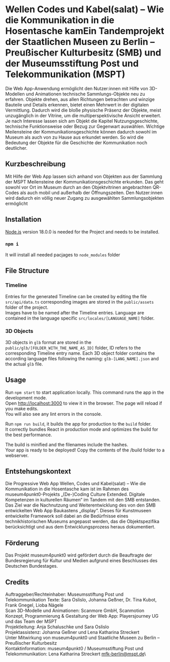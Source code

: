 # Wellen Codes und Kabel(salat) – Wie die Kommunikation in die Hosentasche kamEin Tandemprojekt der Staatlichen Museen zu Berlin – Preußischer Kulturbesitz (SMB) und der Museumsstiftung Post und Telekommunikation (MSPT)

Die Web App-Anwendung ermöglicht den Nutzer:innen mit Hilfe von 3D-Modellen
und Animationen technische Sammlungs-Objekte neu zu erfahren. Objekte
drehen, aus allen Richtungen betrachten und winzige Bauteile und Details
erkennen, bietet einen Mehrwert in der digitalen Vermittlung. Dadurch wird die
bloße physische Präsenz der Objekte, meist unzugänglich in der Vitrine, um die
multiperspektivische Ansicht erweitert. Je nach Interesse lassen sich am Objekt
die Kapitel Nutzungsgeschichte, technische Funktionsweise oder Bezug zur
Gegenwart auswählen. Wichtige Meilensteine der Kommunikationsgeschichte
können dadurch sowohl im Museum als auch von zu Hause aus erkundet werden.
So wird die Bedeutung der Objekte für die Geschichte der Kommunikation noch
deutlicher.

## Kurzbeschreibung

Mit Hilfe der Web App lassen sich anhand von Objekten aus der Sammlung der
MSPT Meilensteine der Kommunikationsgeschichte erkunden. Das geht sowohl
vor Ort im Museum durch an den Objektvitrinen angebrachten QR-Codes als auch
mobil und außerhalb der Öffnungszeiten. Den Nutzer:innen wird dadurch ein
völlig neuer Zugang zu ausgewählten Sammlungsobjekten ermöglicht

## Installation

[Node.js](https://nodejs.org/en) version 18.0.0 is needed for the Project and needs to be installed.

### `npm i`

It will install all needed pacjages to `node_modules` folder

## File Structure

### Timeline

Entries for the generated Timeline can be created by editing the file `src/api/data.ts` corresponding images are stored in the `public/assets` folder of the project.\
Images have to be named after the Timeline entries. Language are contained in the language specific `src/locales/[LANGUAGE_NAME]` folder.

### 3D Objects

3D objects in `glb` format are stored in the `public/glb/[FOLDER_WITH_THE_NAME_AS_ID]` folder, ID refers to the corresponding Timeline entry name.
Each 3D object folder contains the according language files following the naming: `glb-[LANG_NAME].json` and the actual `glb` file.

## Usage

Run `npm start` to start application locally. This command runs the app in the development mode.\
Open [http://localhost:3000](http://localhost:3000) to view it in the browser.
The page will reload if you make edits.\
You will also see any lint errors in the console.

Run `npm run build`, it builds the app for production to the `build` folder.\
It correctly bundles React in production mode and optimizes the build for the best performance.

The build is minified and the filenames include the hashes.\
Your app is ready to be deployed!
Copy the contents of the /build folder to a webserver.

## Entstehungskontext

Die Progressive Web App Wellen, Codes und Kabel(salat) – Wie die
Kommunikation in die Hosentasche kam ist im Rahmen des
museum4punkt0-Projekts „(De-)Coding Culture Extended. Digitale Kompetenzen
in kulturellen Räumen“ im Tandem mit den SMB entstanden. Das Ziel war die
Nachnutzung und Weiterentwicklung des von den SMB entwickelten Web App
Baukastens „display“. Dieses für Kunstmuseen entwickelte Framework soll dabei
an die Bedürfnisse eines technikhistorischen Museums angepasst werden, das
die Objektspezifika berücksichtigt und aus dem Entwicklungsprozess heraus
dokumentiert.

## Förderung

Das Projekt museum4punkt0 wird gefördert durch die Beauftragte der
Bundesregierung für Kultur und Medien aufgrund eines Beschlusses des
Deutschen Bundestages.

## Credits

Auftraggeber/Rechteinhaber: Museumsstiftung Post und Telekommunikation
Texte: Sara Oslislo, Johanna Geßner, Dr. Tina Kubot, Frank Gnegel, Lioba Nägele\
Scan 3D-Modelle und Animationen: Scanmore GmbH, Scanmotion\
Konzept, Programmierung & Gestaltung der Web App: Playersjourney UG und das
Team der MSPT\
Projektleitung: Anja Schaluschke und Sara Oslislo \
Projektassistenz: Johanna Geßner und Lena Katharina Streckert\
Unter Mitwirkung von museum4punkt0 und Staatliche Museen zu Berlin –
Preußischer Kulturbesitz\
Kontaktinformation: museum4punkt0 / Museumsstiftung Post und
Telekommunikation:
Lena Katharina Streckert mfk-berlin@mspt.de\
